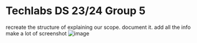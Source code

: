 # Techlabs DS 23/24 Group 5
recreate the structure of explaining our scope. 
document it.
add all the info
make a lot of screenshot
![image](https://github.com/Jin430/Techlabs/assets/156359737/4119fc7f-29d1-4441-b89d-60df21d278ec)
